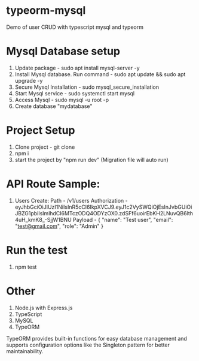 # typeorm-mysql
Demo of user CRUD with typescript mysql and typeorm

# Mysql Database setup
1. Update package - sudo apt install mysql-server -y
2. Install Mysql database. Run command - sudo apt update && sudo apt upgrade -y
3. Secure Mysql Installation - sudo mysql_secure_installation
4. Start Mysql service - sudo systemctl start mysql
5. Access Mysql - sudo mysql -u root -p
6. Create database "mydatabase"

# Project Setup
1. Clone project - git clone <repository-url>
2. npm i
3. start the project by "npm run dev" (Migration file will auto run)

# API Route Sample:
1. Users Create:
    Path - /v1/users
    Authorization - eyJhbGciOiJIUzI1NiIsInR5cCI6IkpXVCJ9.eyJ1c2VySWQiOjEsInJvbGUiOiJBZG1pbiIsImlhdCI6MTczODQ4ODYzOX0.zdSFf6uoirEbKH2LNuvQB6lth4uH_kmK8_-SjjW1BNU
    Payload - {
        "name": "Test user",
        "email": "test@gmail.com",
        "role": "Admin"
    }

# Run the test
1. npm test

# Other
1. Node.js with Express.js
2. TypeScript
3. MySQL
4. TypeORM

TypeORM provides built-in functions for easy database management and supports configuration options like the Singleton pattern for better maintainability.